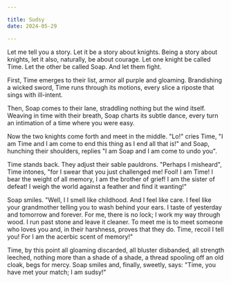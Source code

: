 ```yaml
---

title: Sudsy
date: 2024-05-29

---
```


Let me tell you a story.
Let it be a story about knights.
Being a story about knights,
let it also, naturally, be about courage.
Let one knight be called Time.
Let the other be called Soap.
And let them fight.

First, Time emerges to their list,
armor all purple and gloaming.
Brandishing a wicked sword, Time
runs through its motions,
every slice a riposte that sings
with ill-intent.

Then, Soap comes to their lane,
straddling nothing but the wind itself.
Weaving in time with their breath, Soap
charts its subtle dance,
every turn an intimation of
a time where you were easy.

Now the two knights come forth
and meet in the middle. "Lo!" cries Time,
"I am Time and I am come to end this thing
as I end all that is!" and Soap,
hunching their shoulders,
replies "I am Soap and I am come to undo you".

Time stands back. They adjust their sable pauldrons.
"Perhaps I misheard", Time intones,
"for I swear that you just challenged me!
Fool! I am Time! I bear the weight of all memory,
I am the brother of grief! I am the sister of defeat!
I weigh the world against a feather and find it wanting!"

Soap smiles. "Well, I
I smell like childhood.
And I feel like care. I
feel like your grandmother
telling you to wash behind your ears.
I taste of yesterday and tomorrow and forever.
For me, there is no lock; I work my way through wood.
I run past stone and leave it cleaner. To meet me
is to meet someone who loves you and,
in their harshness,
proves that they do. Time, recoil I tell you!
For I am the acerbic scent
of memory!"

Time, by this point all gloaming discarded,
all bluster disbanded, all strength leeched,
nothing more than a shade of a shade,
a thread spooling off an old cloak,
begs for mercy. Soap smiles and, finally, sweetly, says:
"Time, you have met your match; I am sudsy!"